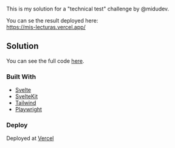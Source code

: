 This is my solution for a "technical test" challenge by @midudev.

You can se the result deployed here:  
https://mis-lecturas.vercel.app/

## Solution

You can see the full code [here](https://github.com/YerayAlonso/pruebas-tecnicas/tree/main/pruebas/01-reading-list).

### Built With

- [Svelte](https://svelte.dev/)
- [SvelteKit](https://kit.svelte.dev/)
- [Tailwind](https://tailwindcss.com/)
- [Playwright](https://playwright.dev/)

### Deploy

Deployed at [Vercel](https://vercel.com)
